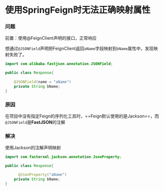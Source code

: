 # 使用SpringFeign时无法正确映射属性



### 问题

前置：使用@FeignClient声明的接口，正常响应

想通过`@JSONField`声明把FeignClient返回`aName`字段映射到`bName`属性中，发现映射失败了。

```java
import com.alibaba.fastjson.annotation.JSONField;

public class Response{
  
    @JSONField(name = "aName")
    private String bName;
}
```

### 原因

在项目中没有指定Feign的序列化工具时，==Feign默认使用的是Jackson==，而`@JSONField`是**FastJSON**的注解

### 解决

使用Jackson的注解声明映射

```java
import com.fasterxml.jackson.annotation.JsonProperty;

public class Response{

	  @JsonProperty("aName")
    private String bName;
}
```

